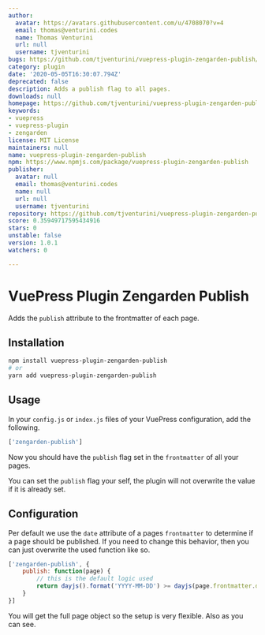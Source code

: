```yaml
---
author:
  avatar: https://avatars.githubusercontent.com/u/4708070?v=4
  email: thomas@venturini.codes
  name: Thomas Venturini
  url: null
  username: tjventurini
bugs: https://github.com/tjventurini/vuepress-plugin-zengarden-publish/issues
category: plugin
date: '2020-05-05T16:30:07.794Z'
deprecated: false
description: Adds a publish flag to all pages.
downloads: null
homepage: https://github.com/tjventurini/vuepress-plugin-zengarden-publish#readme
keywords:
- vuepress
- vuepress-plugin
- zengarden
license: MIT License
maintainers: null
name: vuepress-plugin-zengarden-publish
npm: https://www.npmjs.com/package/vuepress-plugin-zengarden-publish
publisher:
  avatar: null
  email: thomas@venturini.codes
  name: null
  url: null
  username: tjventurini
repository: https://github.com/tjventurini/vuepress-plugin-zengarden-publish
score: 0.35949717595434916
stars: 0
unstable: false
version: 1.0.1
watchers: 0

---
```


# VuePress Plugin Zengarden Publish

Adds the `publish` attribute to the frontmatter of each page.

## Installation

```bash
npm install vuepress-plugin-zengarden-publish
# or
yarn add vuepress-plugin-zengarden-publish
```

## Usage

In your `config.js` or `index.js` files of your VuePress configuration, add the following.

```javascript
['zengarden-publish']
```

Now you should have the `publish` flag set in the `frontmatter` of all your pages. 

You can set the `publish` flag your self, the plugin will not overwrite the value if it is already set.

## Configuration

Per default we use the `date` attribute of a pages `frontmatter` to determine if a page should be published. If you need to change this behavior, then you can just overwrite the used function like so.

```javascript
['zengarden-publish', {
    publish: function(page) {
        // this is the default logic used
        return dayjs().format('YYYY-MM-DD') >= dayjs(page.frontmatter.date).format('YYYY-MM-DD')
    }
}]
```

You will get the full page object so the setup is very flexible. Also as you can see.


